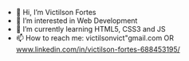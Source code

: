 - 👋 Hi, I’m Victilson Fortes
- 👀 I’m interested in Web Development
- 🌱 I’m currently learning HTML5, CSS3 and JS
- 📫 How to reach me: victilsonvict"gmail.com OR www.linkedin.com/in/victilson-fortes-688453195/

<!---
Forcery/Forcery is a ✨ special ✨ repository because its `README.md` (this file) appears on your GitHub profile.
You can click the Preview link to take a look at your changes.
--->
